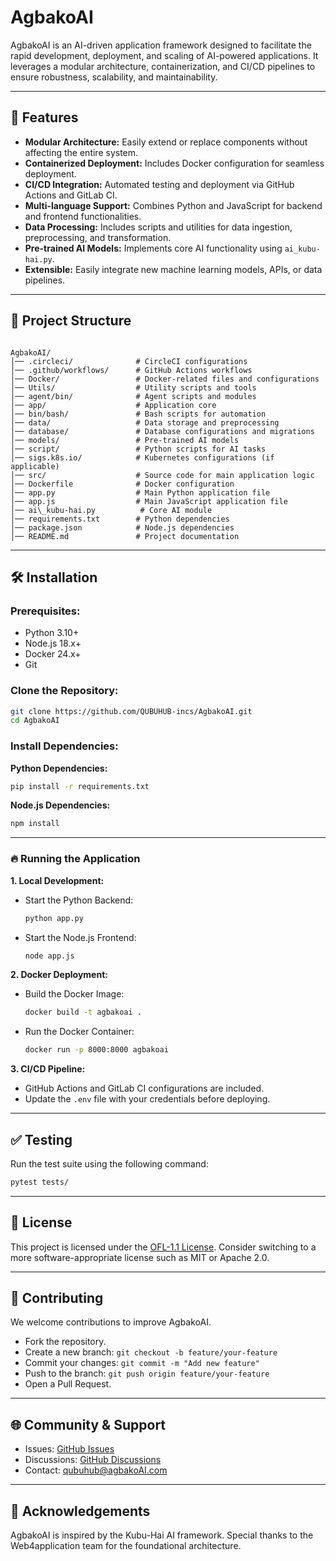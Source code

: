 # AgbakoAI  

AgbakoAI is an AI-driven application framework designed to facilitate the rapid development, deployment, and scaling of AI-powered applications. It leverages a modular architecture, containerization, and CI/CD pipelines to ensure robustness, scalability, and maintainability.  

---

## 🚀 Features  

- **Modular Architecture:** Easily extend or replace components without affecting the entire system.  
- **Containerized Deployment:** Includes Docker configuration for seamless deployment.  
- **CI/CD Integration:** Automated testing and deployment via GitHub Actions and GitLab CI.  
- **Multi-language Support:** Combines Python and JavaScript for backend and frontend functionalities.  
- **Data Processing:** Includes scripts and utilities for data ingestion, preprocessing, and transformation.  
- **Pre-trained AI Models:** Implements core AI functionality using `ai_kubu-hai.py`.  
- **Extensible:** Easily integrate new machine learning models, APIs, or data pipelines.  

---

## 📂 Project Structure  

```

AgbakoAI/
│── .circleci/              # CircleCI configurations
│── .github/workflows/      # GitHub Actions workflows
│── Docker/                 # Docker-related files and configurations
│── Utils/                  # Utility scripts and tools
│── agent/bin/              # Agent scripts and modules
│── app/                    # Application core
│── bin/bash/               # Bash scripts for automation
│── data/                   # Data storage and preprocessing
│── database/               # Database configurations and migrations
│── models/                 # Pre-trained AI models
│── script/                 # Python scripts for AI tasks
│── sigs.k8s.io/            # Kubernetes configurations (if applicable)
│── src/                    # Source code for main application logic
│── Dockerfile              # Docker configuration
│── app.py                  # Main Python application file
│── app.js                  # Main JavaScript application file
│── ai\_kubu-hai.py          # Core AI module
│── requirements.txt        # Python dependencies
│── package.json            # Node.js dependencies
│── README.md               # Project documentation

````

---

## 🛠️ Installation  

### Prerequisites:  
- Python 3.10+  
- Node.js 18.x+  
- Docker 24.x+  
- Git  

### Clone the Repository:  

```bash
git clone https://github.com/QUBUHUB-incs/AgbakoAI.git
cd AgbakoAI
````

### Install Dependencies:

**Python Dependencies:**

```bash
pip install -r requirements.txt
```

**Node.js Dependencies:**

```bash
npm install
```

---

### 🔥 Running the Application

**1. Local Development:**

* Start the Python Backend:

  ```bash
  python app.py
  ```

* Start the Node.js Frontend:

  ```bash
  node app.js
  ```

**2. Docker Deployment:**

* Build the Docker Image:

  ```bash
  docker build -t agbakoai .
  ```

* Run the Docker Container:

  ```bash
  docker run -p 8000:8000 agbakoai
  ```

**3. CI/CD Pipeline:**

* GitHub Actions and GitLab CI configurations are included.
* Update the `.env` file with your credentials before deploying.

---

## ✅ Testing

Run the test suite using the following command:

```bash
pytest tests/
```

---

## 📄 License

This project is licensed under the [OFL-1.1 License](LICENSE).
Consider switching to a more software-appropriate license such as MIT or Apache 2.0.

---

## 🤝 Contributing

We welcome contributions to improve AgbakoAI.

* Fork the repository.
* Create a new branch: `git checkout -b feature/your-feature`
* Commit your changes: `git commit -m "Add new feature"`
* Push to the branch: `git push origin feature/your-feature`
* Open a Pull Request.

---

## 🌐 Community & Support

* Issues: [GitHub Issues](https://github.com/QUBUHUB-incs/AgbakoAI/issues)
* Discussions: [GitHub Discussions](https://github.com/QUBUHUB-incs/AgbakoAI/discussions)
* Contact: [qubuhub@agbakoAI.com](mailto:qubuhub@example.com)

---

## 🌟 Acknowledgements

AgbakoAI is inspired by the Kubu-Hai AI framework. Special thanks to the Web4application team for the foundational architecture.
